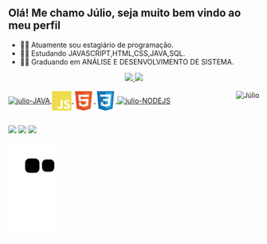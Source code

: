  ## Olá! Me chamo Júlio, seja muito bem vindo ao meu perfil

- 👨‍💻 Atuamente sou estagiário de programação.
- 👨‍🎓 Estudando JAVASCRIPT,HTML,CSS,JAVA,SQL.
- 👨‍🎓 Graduando em ANÁLISE E DESENVOLVIMENTO DE SISTEMA.

<div align="center">
  <a href="https://github.com/juliocoosta">
  <img height="150em" src="https://github-readme-stats.vercel.app/api?username=juliocoosta&show_icons=true&theme=dark&include_all_commits=true&count_private=true"/>
  <img height="120em" src="https://github-readme-stats.vercel.app/api/top-langs/?username=juliocoosta&layout=compact&langs_count=7&theme=dark"/>
</div>

<div style="display: inline_block"><br>
  <img align="center" alt="julio-JAVA" height="50" width="50" src="https://cdn.jsdelivr.net/gh/devicons/devicon/icons/java/java-original-wordmark.svg"/>
  <img align="center" alt="julio-JS" height="40" width="40" src="https://raw.githubusercontent.com/devicons/devicon/master/icons/javascript/javascript-plain.svg">
  <img align="center" alt="julio-HTML" height="40" width="40" src="https://raw.githubusercontent.com/devicons/devicon/master/icons/html5/html5-original.svg">
  <img align="center" alt="julio-CSS" height="40" width="40" src="https://raw.githubusercontent.com/devicons/devicon/master/icons/css3/css3-original.svg">
  <img align="center" alt="julio-NODEJS" height="90" width="90" src="https://cdn.jsdelivr.net/gh/devicons/devicon/icons/nodejs/nodejs-original-wordmark.svg">
  <img align="right" alt="Júlio" height="200" src="https://www.afrilearns.net/store/1020/virtual-computer%20copy.png">
  </div>
  





 
##
<div>
  <a href="https://instagram.com/juliocoosta_" target="_blank"><img src="https://img.shields.io/badge/-Instagram-%23E4405F?style=for-the-badge&logo=instagram&logoColor=white" target="_blank"></a>
  <a href = "mailto:juliogithub@hotmail.com"><img src="https://img.shields.io/badge/-Gmail-%23333?style=for-the-badge&logo=gmail&logoColor=white" target="_blank"></a>
  <a href="https://wa.me/5585987433622" target="_blank"><img src="https://img.shields.io/badge/WhatsApp-25D366?style=for-the-badge&logo=whatsapp&logoColor=white" target="_blank"></a>

![Snake animation](https://github.com/rafaballerini/rafaballerini/blob/output/github-contribution-grid-snake.svg)
</div>




